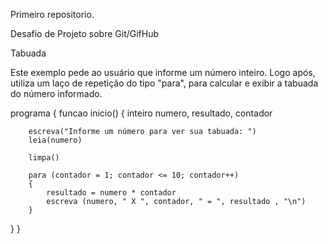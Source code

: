 Primeiro repositorio.

Desafio de Projeto sobre Git/GifHub

Tabuada 

Este exemplo pede ao usuário que informe um número inteiro. Logo após, utiliza um laço de repetição do tipo "para", para calcular e exibir a tabuada do número informado.

programa {
  funcao inicio() {
    inteiro numero, resultado, contador
		
		escreva("Informe um número para ver sua tabuada: ")
		leia(numero)

		limpa()
		
		para (contador = 1; contador <= 10; contador++) 
		{
			resultado = numero * contador 
			escreva (numero, " X ", contador, " = ", resultado , "\n")
		}
  }
}

